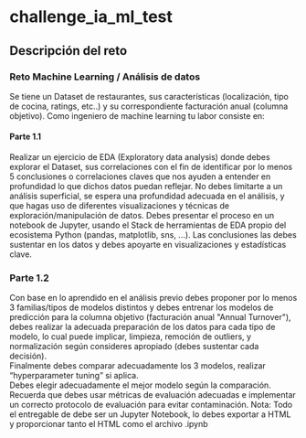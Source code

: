 # challenge_ia_ml_test

## Descripción del reto
### Reto Machine Learning / Análisis de datos 
 
Se tiene un Dataset de restaurantes, sus características (localización, tipo de cocina, ratings, etc..) y su correspondiente facturación anual (columna objetivo). Como ingeniero de machine learning tu labor consiste en: 
#### Parte 1.1 
Realizar un ejercicio de EDA (Exploratory data analysis) donde debes explorar el 
Dataset, sus correlaciones con el fin de identificar por lo menos 5 conclusiones o 
correlaciones claves que nos ayuden a entender en profundidad lo que dichos datos 
puedan reflejar. 
No debes limitarte a un análisis superficial, se espera una profundidad adecuada en 
el análisis, y que hagas uso de diferentes visualizaciones y técnicas de 
exploración/manipulación de datos. Debes presentar el proceso en un notebook de 
Jupyter, usando el Stack de herramientas de EDA propio del ecosistema Python 
(pandas, matplotlib, sns, ...). Las conclusiones las debes sustentar en los datos y 
debes apoyarte en visualizaciones y estadísticas clave.

### Parte 1.2 
Con base en lo aprendido en el análisis previo debes proponer por lo menos 3 
familias/tipos de modelos distintos y debes entrenar los modelos de predicción para 
la columna objetivo (facturación anual "Annual Turnover"), debes realizar la adecuada 
preparación de los datos para cada tipo de modelo, lo cual puede implicar, limpieza, 
remoción de outliers, y normalización según consideres apropiado (debes sustentar 
cada decisión).  
Finalmente debes comparar adecuadamente los 3 modelos, realizar “hyperparameter 
tuning” si aplica.  
Debes elegir adecuadamente el mejor modelo según la comparación. Recuerda que 
debes usar métricas de evaluación adecuadas e implementar un correcto protocolo 
de evaluación para evitar contaminación. 
Nota: Todo el entregable de debe ser un Jupyter Notebook, lo debes exportar a HTML 
y proporcionar tanto el HTML como el archivo .ipynb